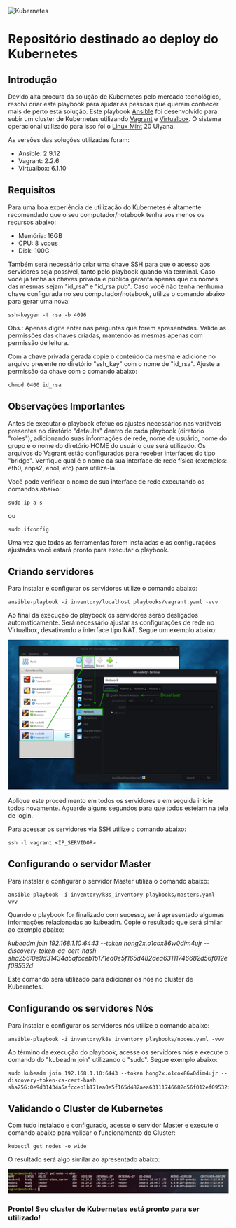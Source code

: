 ![Kubernetes](https://kubernetes.io/images/kubernetes-horizontal-color.png)
# Repositório destinado ao deploy do Kubernetes

## Introdução
Devido alta procura da solução de Kubernetes pelo mercado tecnológico, resolvi criar este playbook para ajudar as pessoas que querem conhecer mais de perto esta solução.
Este playbook [Ansible](https://www.ansible.com) foi desenvolvido para subir um cluster de Kubernetes utilizando [Vagrant](https://www.vagrantup.com) e [Virtualbox](https://www.virtualbox.org). O sistema operacional utilizado para isso foi o [Linux Mint](https://linuxmint.com) 20 Ulyana.

As versões das soluções utilizadas foram:

- Ansible: 2.9.12
- Vagrant: 2.2.6
- Virtualbox: 6.1.10

## Requisitos
Para uma boa experiência de utilização do Kubernetes é altamente recomendado que o seu computador/notebook tenha aos menos os recursos abaixo:

- Memória: 16GB
- CPU: 8 vcpus
- Disk: 100G

Também será necessário criar uma chave SSH para que o acesso aos servidores seja possível, tanto pelo playbook quando via terminal. Caso você já tenha as chaves privada e pública garanta apenas que os nomes das mesmas sejam "id_rsa" e "id_rsa.pub".
Caso você não tenha nenhuma chave configurada no seu computador/notebook, utilize o comando abaixo para gerar uma nova:

```
ssh-keygen -t rsa -b 4096
```

Obs.: Apenas digite enter nas perguntas que forem apresentadas. Valide as permissões das chaves criadas, mantendo as mesmas apenas com permissão de leitura.

Com a chave privada gerada copie o conteúdo da mesma e adicione no arquivo presente no diretório "ssh_key" com o nome de "id_rsa".
Ajuste a permissão da chave com o comando abaixo:

```
chmod 0400 id_rsa
```

## Observações Importantes
Antes de executar o playbook efetue os ajustes necessários nas variáveis presentes no diretório "defaults" dentro de cada playbook (diretório "roles"), adicionando suas informações de rede, nome de usuário, nome do grupo e o nome do diretório HOME do usuário que será utilizado. 
Os arquivos do Vagrant estão configurados para receber interfaces do tipo "bridge". Verifique qual é o nome da sua interface de rede física (exemplos: eth0, enps2, eno1, etc) para utilizá-la.

Você pode verificar o nome de sua interface de rede executando os comandos abaixo:

```
sudo ip a s
```

ou

```
sudo ifconfig
```

Uma vez que todas as ferramentas forem instaladas e as configurações ajustadas você estará pronto para executar o playbook.


## Criando servidores
Para instalar e configurar os servidores utilize o comando abaixo:

```
ansible-playbook -i inventory/localhost playbooks/vagrant.yaml -vvv
```

Ao final da execução do playbook os servidores serão desligados automaticamente. Será necessário ajustar as configurações de rede no Virtualbox, desativando a interface tipo NAT. Segue um exemplo abaixo:

![](images/virtualbox_nat_interface.png)

Aplique este procedimento em todos os servidores e em seguida inicie todos novamente. Aguarde alguns segundos para que todos estejam na tela de login. 

Para acessar os servidores via SSH utilize o comando abaixo:

```
ssh -l vagrant <IP_SERVIDOR>
```

## Configurando o servidor Master
Para instalar e configurar o servidor Master utiliza o comando abaixo:

```
ansible-playbook -i inventory/k8s_inventory playbooks/masters.yaml -vvv
```

Quando o playbook for finalizado com sucesso, será apresentado algumas informações relacionadas ao kubeadm. Copie o resultado que será similar ao exemplo abaixo:

*kubeadm join 192.168.1.10:6443 --token hong2x.o1cox86w0dim4ujr --discovery-token-ca-cert-hash sha256:0e9d31434a5afcceb1b171ea0e5f165d482aea63111746682d56f012ef09532d*

Este comando será utilizado para adicionar os nós no cluster de Kubernetes.

## Configurando os servidores Nós
Para instalar e configurar os servidores nós utilize o comando abaixo:

```
ansible-playbook -i inventory/k8s_inventory playbooks/nodes.yaml -vvv
```

Ao término da execução do playbook, acesse os servidores nós e execute o comando do "kubeadm join" utilizando o "sudo". Segue exemplo abaixo:

```
sudo kubeadm join 192.168.1.10:6443 --token hong2x.o1cox86w0dim4ujr --discovery-token-ca-cert-hash sha256:0e9d31434a5afcceb1b171ea0e5f165d482aea63111746682d56f012ef09532d
```

## Validando o Cluster de Kubernetes
Com tudo instalado e configurado, acesse o servidor Master e execute o comando abaixo para validar o funcionamento do Cluster:

```
kubectl get nodes -o wide
```
O resultado será algo similar ao apresentado abaixo:

![](images/kubectl_nodes.png)

### Pronto! Seu cluster de Kubernetes está pronto para ser utilizado!
